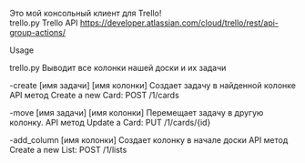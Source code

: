 Это мой консольный клиент для Trello!  
trello.py
Trello API https://developer.atlassian.com/cloud/trello/rest/api-group-actions/

Usage 

trello.py
Выводит все колонки нашей доски и их задачи

-create [имя задачи] [имя колонки]
Создает задачу в найденной колонке
API метод Create a new Card: POST /1/cards

-move [имя задачи] [имя колонки]
Перемещает задачу в другую колонку.
API метод Update a Card: PUT /1/cards/{id}

-add_column [имя колонки]
Создает колонку в начале доски
API метод Create a new List: POST /1/lists

